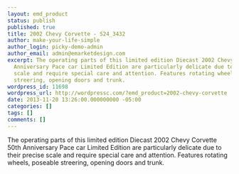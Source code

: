 ```yaml
---
layout: emd_product
status: publish
published: true
title: 2002 Chevy Corvette - S24_3432
author: make-your-life-simple
author_login: picky-demo-admin
author_email: admin@emarketdesign.com
excerpt: The operating parts of this limited edition Diecast 2002 Chevy Corvette 50th
  Anniversary Pace car Limited Edition are particularly delicate due to their precise
  scale and require special care and attention. Features rotating wheels, poseable
  streering, opening doors and trunk.
wordpress_id: 11698
wordpress_url: http://wordpressc.com/?emd_product=2002-chevy-corvette
date: 2013-11-20 13:26:00.000000000 -05:00
categories: []
tags: []
comments: []
---
```

The operating parts of this limited edition Diecast 2002 Chevy Corvette 50th Anniversary Pace car Limited Edition are particularly delicate due to their precise scale and require special care and attention. Features rotating wheels, poseable streering, opening doors and trunk.

